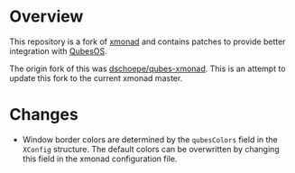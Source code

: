 # Overview

This repository is a fork of
[xmonad](https://www.github.com/xmonad/xmonad) and contains patches to
provide better integration with [QubesOS](https://www.qubes-os.org/).

The origin fork of this was [dschoepe/qubes-xmonad](https://github.com/dschoepe/qubes-xmonad).
This is an attempt to update this fork to the current xmonad master.

# Changes

- Window border colors are determined by the `qubesColors` field
  in the `XConfig` structure. The default colors can be overwritten
  by changing this field in the xmonad configuration file.
